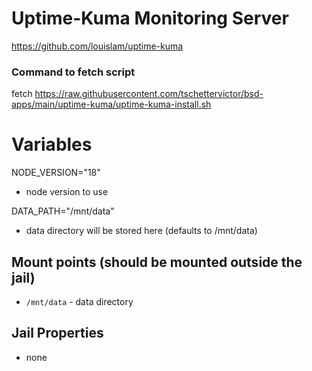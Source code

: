 # Uptime-Kuma Monitoring Server
https://github.com/louislam/uptime-kuma

### Command to fetch script
fetch https://raw.githubusercontent.com/tschettervictor/bsd-apps/main/uptime-kuma/uptime-kuma-install.sh

# Variables

NODE_VERSION="18"
  - node version to use

DATA_PATH="/mnt/data"
  - data directory will be stored here (defaults to /mnt/data)

## Mount points (should be mounted outside the jail)
  - `/mnt/data` - data directory

## Jail Properties
  - none

